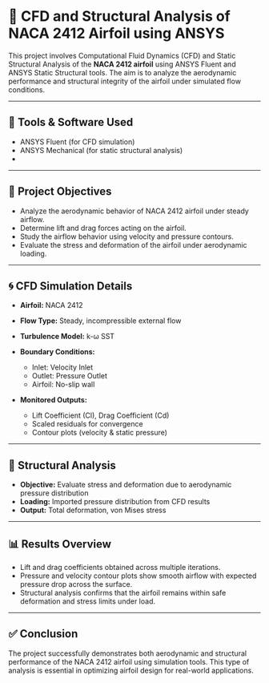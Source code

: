 # 🚀 CFD and Structural Analysis of NACA 2412 Airfoil using ANSYS

This project involves Computational Fluid Dynamics (CFD) and Static Structural Analysis of the **NACA 2412 airfoil** using ANSYS Fluent and ANSYS Static Structural tools. The aim is to analyze the aerodynamic performance and structural integrity of the airfoil under simulated flow conditions.

---

## 🔧 Tools & Software Used

* ANSYS Fluent (for CFD simulation)
* ANSYS Mechanical (for static structural analysis)
* 
---

## 📌 Project Objectives

* Analyze the aerodynamic behavior of NACA 2412 airfoil under steady airflow.
* Determine lift and drag forces acting on the airfoil.
* Study the airflow behavior using velocity and pressure contours.
* Evaluate the stress and deformation of the airfoil under aerodynamic loading.

---

## 🌀 CFD Simulation Details

* **Airfoil:** NACA 2412
* **Flow Type:** Steady, incompressible external flow
* **Turbulence Model:** k-ω SST
* **Boundary Conditions:**

  * Inlet: Velocity Inlet
  * Outlet: Pressure Outlet
  * Airfoil: No-slip wall
* **Monitored Outputs:**

  * Lift Coefficient (Cl), Drag Coefficient (Cd)
  * Scaled residuals for convergence
  * Contour plots (velocity & static pressure)

---

## 🧱 Structural Analysis

* **Objective:** Evaluate stress and deformation due to aerodynamic pressure distribution
* **Loading:** Imported pressure distribution from CFD results
* **Output:** Total deformation, von Mises stress

---

## 📊 Results Overview

* Lift and drag coefficients obtained across multiple iterations.
* Pressure and velocity contour plots show smooth airflow with expected pressure drop across the surface.
* Structural analysis confirms that the airfoil remains within safe deformation and stress limits under load.

---

## ✅ Conclusion

The project successfully demonstrates both aerodynamic and structural performance of the NACA 2412 airfoil using simulation tools. This type of analysis is essential in optimizing airfoil design for real-world applications.
